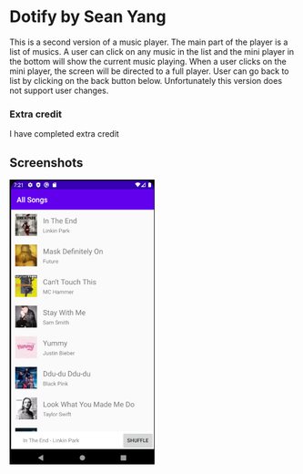 # Dotify by Sean Yang

This is a second version of a music player. The main part of the player is a list of musics.
A user can click on any music in the list and the mini player in the bottom will show
the current music playing. When a user clicks on the mini player, the screen will be directed
to a full player. User can go back to list by clicking on the back button below. 
Unfortunately this version does not support user changes. 


### Extra credit
I have completed extra credit 

## Screenshots
<img src="./ScreenShot.png" alt="Screenshot of the app" height="500" />

